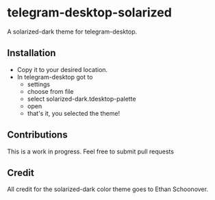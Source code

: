 # telegram-desktop-solarized
A solarized-dark theme for telegram-desktop.

## Installation
- Copy it to your desired location.
- In telegram-desktop got to
	- settings
	- choose from file
	- select solarized-dark.tdesktop-palette
	- open
	- that's it, you selected the theme!


## Contributions
This is a work in progress. Feel free to submit pull requests

## Credit
All credit for the solarized-dark color theme goes to Ethan Schoonover. 
